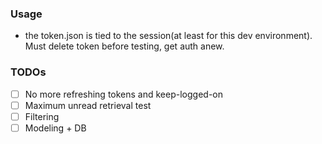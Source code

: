 ### Usage
- the token.json is tied to the session(at least for this dev environment). Must delete token before testing, get auth anew.

### TODOs
- [ ] No more refreshing tokens and keep-logged-on
- [ ] Maximum unread retrieval test
- [ ] Filtering
- [ ] Modeling + DB